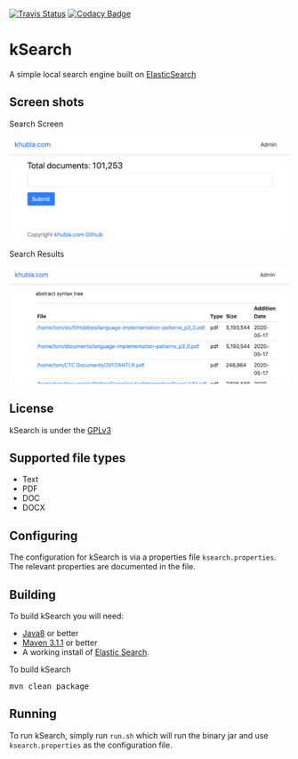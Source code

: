 [![Travis Status](https://api.travis-ci.com/teverett/kSearch.svg?branch=master)](https://travis-ci.com/teverett/kSearch.svg)
[![Codacy Badge](https://app.codacy.com/project/badge/Grade/9c804e8f75d24a2785450511e57b222c)](https://www.codacy.com/manual/teverett/kSearch?utm_source=github.com&amp;utm_medium=referral&amp;utm_content=teverett/kSearch&amp;utm_campaign=Badge_Grade)

# kSearch

A simple local search engine built on [ElasticSearch](https://www.elastic.co/)

## Screen shots

Search Screen

<img src="https://github.com/teverett/kSearch/raw/master/screens/index.png" width="600" />

Search Results

<img src="https://github.com/teverett/kSearch/raw/master/screens/results.png" width="600" />


## License

kSearch is under the [GPLv3](https://www.gnu.org/licenses/gpl-3.0.html)

## Supported file types

*   Text
*   PDF
*   DOC
*   DOCX

## Configuring

The configuration for kSearch is via a properties file `ksearch.properties`.  The relevant properties are documented in the file.

## Building

To build kSearch you will need:

*   [Java8](https://adoptopenjdk.net/) or better
*   [Maven 3.1.1](https://maven.apache.org/) or better
*   A working install of [Elastic Search](http://https://www.elastic.co/).

To build kSearch

<pre>
mvn clean package
</pre>

## Running
To run kSearch, simply run `run.sh` which will run the binary jar and use `ksearch.properties` as the configuration file.

